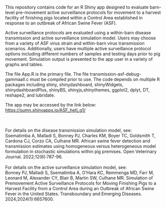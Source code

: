 This repository contains code for an R Shiny app designed to evaluate barn-level pre-movement active surveillance protocols for movement to a harvest facility of finishing pigs located within a Control Area established in response to an outbreak of African Swine Fever (ASF).

Active surveillance protocols are evaluated using a within-barn disease transmission and active surveillance simulation model. Users may choose from a variety of ASF virus strain and within-barn virus transmission scenarios. Additionally, users have multiple active surveillance protocol options including different numbers of samples and testing days prior to pig movement. Simulation output is presented to the app user in a variety of graphs and tables.

The file App.R is the primary file. The file transmission-asf-debug-gammaall.c must be compiled prior to use. The code depends on multiple R packages including shiny, shinydashboard, shinyWidgets, shinydashboardPlus, shinyBS, shinyjs,shinythemes, ggplot2, dplyt, DT, reshape2, and lubridate.

The app may be accessed by the link below:
https://sumn.shinyapps.io/ASF_hetl_g1/

<br/>
<br/>
For details on the disease transmission simulation model, see: <br/>
Ssematimba A, Malladi S, Bonney PJ, Charles KM, Boyer TC, Goldsmith T, Cardona CJ, Corzo CA, Culhane MR. African swine fever detection and transmission estimates using homogeneous versus heterogeneous model formulation in stochastic simulations within pig premises. Open Veterinary Journal. 2022;12(6):787-96.
<br/>
<br/>
For details on the active surveillance simulation model, see: <br/>
Bonney PJ, Malladi S, Ssematimba A, O’Hara KC, Remmenga MD, Farr M, Leonard M, Alexander CY, Blair B, Martin SW, Culhane MR. Simulation of Premovement Active Surveillance Protocols for Moving Finishing Pigs to a Harvest Facility from a Control Area during an Outbreak of African Swine Fever in the United States. Transboundary and Emerging Diseases. 2024;2024(1):6657600.
